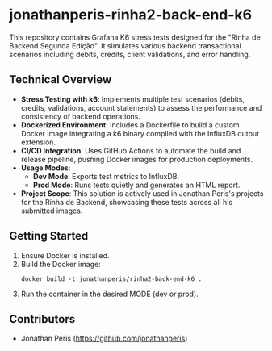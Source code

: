 # jonathanperis-rinha2-back-end-k6

This repository contains Grafana K6 stress tests designed for the "Rinha de Backend Segunda Edição". It simulates various backend transactional scenarios including debits, credits, client validations, and error handling.

## Technical Overview

- **Stress Testing with k6**: Implements multiple test scenarios (debits, credits, validations, account statements) to assess the performance and consistency of backend operations.
- **Dockerized Environment**: Includes a Dockerfile to build a custom Docker image integrating a k6 binary compiled with the InfluxDB output extension.
- **CI/CD Integration**: Uses GitHub Actions to automate the build and release pipeline, pushing Docker images for production deployments.
- **Usage Modes**: 
  - **Dev Mode**: Exports test metrics to InfluxDB.
  - **Prod Mode**: Runs tests quietly and generates an HTML report.
- **Project Scope**: This solution is actively used in Jonathan Peris's projects for the Rinha de Backend, showcasing these tests across all his submitted images.

## Getting Started

1. Ensure Docker is installed.
2. Build the Docker image:
   ```
   docker build -t jonathanperis/rinha2-back-end-k6 .
   ```
3. Run the container in the desired MODE (dev or prod).

## Contributors

- Jonathan Peris (https://github.com/jonathanperis)
